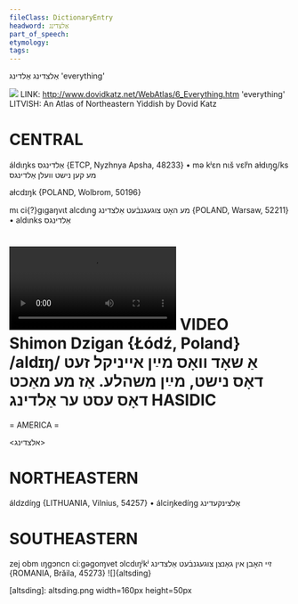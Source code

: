 ```yaml
---
fileClass: DictionaryEntry
headword: אַלצדינג
part_of_speech: 
etymology: 
tags: 
---
```

אַלצדינג
אַלדינג
'everything'

![](https://ia802902.us.archive.org/9/items/Yiddish-Dialect-Maps/Katz6_everything_tn.jpg)
LINK: http://www.dovidkatz.net/WebAtlas/6_Everything.htm
'everything'
LITVISH: An Atlas of Northeastern Yiddish by Dovid Katz

CENTRAL
========

áldɩŋks אַלדינגס {ETCP, Nyzhnya Apsha, 48233}
	•	mə kʲɛn nɩš vɛlʲn aɫdɩŋg̥/ks מע קען נישט וועלן אַלדינגס

aɫcdɪŋk {POLAND, Wolbrom, 50196}

mɩ ci{?}gɩgaŋvɩt alcdɩng̥ מע האָט צוגעגנבֿעט אַלצדינג {POLAND, Warsaw, 52211}
	•	aldɩnks אַלדינגס

![](https://ia601508.us.archive.org/24/items/FilmLexicon/Dzigan-AShodVosMaynEyniklZetDosNishtMaynMoyshele-AzMeMakhtDosEstErAlding.mp4)
VIDEO Shimon Dzigan {Łódź, Poland}
/aldɪŋ/
אַ שאָד וואָס מײַן אייניקל זעט דאָס נישט, מײַן משהלע. אַז מע מאַכט דאָס עסט ער אַלדינג
HASIDIC
=======
= AMERICA = 

<אלצדינג>

NORTHEASTERN
==============

áldzdíŋg {LITHUANIA, Vilnius, 54257}
	•	álciŋkedíŋg אַלצינקעדינג

SOUTHEASTERN
==============

zej obm ɩŋgɔncn ciːgəgoɱvet ɔlcdɩŋʲkʲ זיי האָבן אין גאַנצן צוגעגנבֿעט אַלצדינג {ROMANIA, Brăila, 45273}
![]{altsding}


[altsding]: altsding.png width=160px height=50px